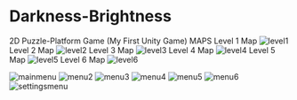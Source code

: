 # Darkness-Brightness
2D Puzzle-Platform Game (My First Unity Game)
          MAPS
Level 1 Map
![level1](https://github.com/user-attachments/assets/8ff84ae2-0201-4801-bf25-2898e9871e52)
Level 2 Map
![level2](https://github.com/user-attachments/assets/162cb597-ddc6-4e7d-bbf9-dd56e3d2a730)
Level 3 Map
![level3](https://github.com/user-attachments/assets/e1c99949-3a03-493f-a325-8b8b533ebef2)
Level 4 Map
![level4](https://github.com/user-attachments/assets/5601755d-da66-4f35-9f56-6b6733aa2c71)
Level 5 Map
![level5](https://github.com/user-attachments/assets/bae0b92c-eec2-48cc-9cdd-3f15b52e6b76)
Level 6 Map
![level6](https://github.com/user-attachments/assets/da2f9579-f956-44ca-b462-d4d14ddb5b7c)

![mainmenu](https://github.com/user-attachments/assets/3b211500-d3e0-4055-abae-5899d93e94ed)
![menu2](https://github.com/user-attachments/assets/14c56a0f-913f-4285-aced-f16a5dceb08d)
![menu3](https://github.com/user-attachments/assets/b17cc04e-ead6-4bf7-bf6f-95eaf9043dac)
![menu4](https://github.com/user-attachments/assets/4c2bc8ab-b171-452d-a641-53da8242904c)
![menu5](https://github.com/user-attachments/assets/39c7ec8f-b1ac-488f-815c-8fe1061f7165)
![menu6](https://github.com/user-attachments/assets/35449d75-d2cb-42d6-9573-234643c32317)
![settingsmenu](https://github.com/user-attachments/assets/7f1fd7fb-65ab-4690-a5ce-a6b71e37a8a8)
